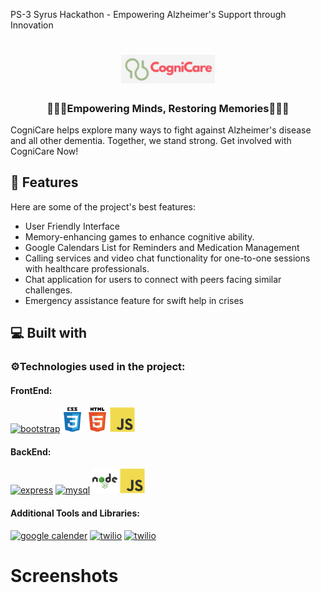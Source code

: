 PS-3 Syrus Hackathon - Empowering Alzheimer's Support through Innovation

<h1 align="center" id="title"> <img src="assets/img/dashboard-logo-hai-bhai.jpeg" width="150px"/></h1>

<h3 align="center">🧑‍🤝‍🧑Empowering Minds, Restoring Memories🧑‍🤝‍🧑</h3>

<p id="description">CogniCare helps explore many ways to fight against Alzheimer's disease and all other dementia. Together, we stand strong. Get involved with CogniCare Now!</p>

<h2>🧐 Features</h2> 

Here are some of the project's best features:

*   User Friendly Interface
*   Memory-enhancing games to enhance cognitive ability.
*   Google Calendars List for Reminders and Medication Management
*   Calling services and video chat functionality for one-to-one sessions with 	healthcare professionals.
*   Chat application for users to connect with peers facing similar challenges.
*   Emergency assistance feature for swift help in crises

<h2> 💻 Built with</h2>

<h3>⚙️Technologies used in the project:</h3>

<p align="left"> 
<h4> FrontEnd: </h4>
<a href="https://getbootstrap.com" target="_blank" rel="noreferrer"><img src="https://upload.wikimedia.org/wikipedia/commons/thumb/b/b2/Bootstrap_logo.svg/2560px-Bootstrap_logo.svg.png" alt="bootstrap" width="40" height="40"/></a><a href="https://www.w3schools.com/css/" target="_blank" rel="noreferrer"><img src="https://raw.githubusercontent.com/devicons/devicon/master/icons/css3/css3-original-wordmark.svg" alt="css3" width="40" height="40"/></a><a href="https://www.w3.org/html/" target="_blank" rel="noreferrer"><img src="https://raw.githubusercontent.com/devicons/devicon/master/icons/html5/html5-original-wordmark.svg" alt="html5" width="40" height="40"/></a><a href="https://developer.mozilla.org/en-US/docs/Web/JavaScript" target="_blank" rel="noreferrer"><img src="https://raw.githubusercontent.com/devicons/devicon/master/icons/javascript/javascript-original.svg" alt="javascript" width="40" height="40"/></a>

<h4> BackEnd: </h4>
<a href="https://expressjs.com" target="_blank" rel="noreferrer"><img src="https://w7.pngwing.com/pngs/925/447/png-transparent-express-js-node-js-javascript-mongodb-node-js-text-trademark-logo.png" alt="express" width="40" height="40"/></a> <a href="https://firebase.google.com/" target="_blank" rel="noreferrer"> <img src="https://yt3.googleusercontent.com/GsP5Yvc5jOSop4SJf_75wdOYaEbO-7ZyYhnARodAGRnEMh-OQjGPGzUz2ZtzsHPtqFyHGvmbEtI=s900-c-k-c0x00ffffff-no-rj" alt="mysql" width="40" height="40"/></a> <a href="https://nodejs.org" target="_blank" rel="noreferrer"><img src="https://raw.githubusercontent.com/devicons/devicon/master/icons/nodejs/nodejs-original-wordmark.svg" alt="nodejs" width="40" height="40"/></a> <a href="https://developer.mozilla.org/en-US/docs/Web/JavaScript" target="_blank" rel="noreferrer"><img src="https://raw.githubusercontent.com/devicons/devicon/master/icons/javascript/javascript-original.svg" alt="javascript" width="40" height="40"/></a> </p>

<h4> Additional Tools and Libraries: </h4>

<a href="https://calendar.google.com/" target="_blank" rel="noreferrer"><img src="https://play-lh.googleusercontent.com/_bh6XK3B7TAk7kBXC1GHC0j9eS9cw9wQo2K7fiP7FDGAQlcOqgUPT2lx3WgZ0JlOJh8" alt="google calender" width="40" height="40"/></a> <a href="https://www.twilio.com/en-us" target="_blank" rel="noreferrer"> <img src="https://backendless.com/wp-content/uploads/2020/04/twilio-logo.png" alt="twilio" width="90" height="40"/></a> <a href="https://www.videosdk.live/" target="_blank" rel="noreferrer"> <img src="https://encrypted-tbn0.gstatic.com/images?q=tbn:ANd9GcRHsg5MUODrxg51WQbau83opeeqKoWPEw-2BQ&usqp=CAU" alt="twilio" width="40" height="40"/></a>

<h1> Screenshots </h1>
<!-- <img src="https://drive.google.com/file/d/1HTzfHQyoMzFUZR2AzDy3RQyI8qhfiytg/view?usp=drive_link" width="150px"/> -->
